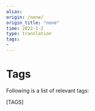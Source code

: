 ```yaml
---
alias: 
origin: /none/
origin_title: "none"
time: 2022-1-2
type: translation
tags:
- 
---
```

# Tags

Following is a list of relevant tags:

[TAGS]
